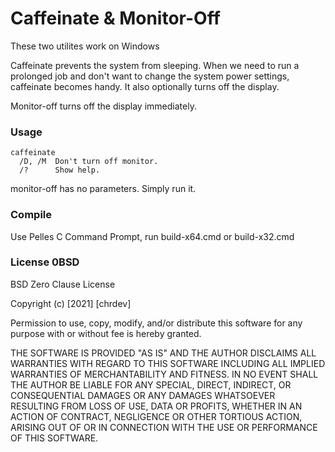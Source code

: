 # Caffeinate & Monitor-Off

These two utilites work on Windows

Caffeinate prevents the system from sleeping. When we need to run a prolonged 
job and don't want to change the system power settings, caffeinate becomes 
handy. It also optionally turns off the display.

Monitor-off turns off the display immediately.

### Usage

```
caffeinate
  /D, /M  Don't turn off monitor.
  /?      Show help.
```

monitor-off has no parameters. Simply run it.

### Compile

Use Pelles C Command Prompt, run build-x64.cmd or build-x32.cmd

### License 0BSD

BSD Zero Clause License

Copyright (c) [2021] [chrdev]

Permission to use, copy, modify, and/or distribute this software for any
purpose with or without fee is hereby granted.

THE SOFTWARE IS PROVIDED "AS IS" AND THE AUTHOR DISCLAIMS ALL WARRANTIES WITH
REGARD TO THIS SOFTWARE INCLUDING ALL IMPLIED WARRANTIES OF MERCHANTABILITY
AND FITNESS. IN NO EVENT SHALL THE AUTHOR BE LIABLE FOR ANY SPECIAL, DIRECT,
INDIRECT, OR CONSEQUENTIAL DAMAGES OR ANY DAMAGES WHATSOEVER RESULTING FROM
LOSS OF USE, DATA OR PROFITS, WHETHER IN AN ACTION OF CONTRACT, NEGLIGENCE OR
OTHER TORTIOUS ACTION, ARISING OUT OF OR IN CONNECTION WITH THE USE OR
PERFORMANCE OF THIS SOFTWARE.
